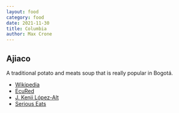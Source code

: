 ```yaml
---
layout: food
category: food
date: 2021-11-30
title: Columbia
author: Max Crone
---
```


## Ajiaco

A traditional potato and meats soup that is really popular in Bogotá.

- [Wikipedia](https://en.wikipedia.org/wiki/Ajiaco)
- [EcuRed](http://www.ecured.cu/index.php/Ajiaco_cobrero)
- [J. Kenji López-Alt](https://www.youtube.com/watch?v=B6f0qKjfdNA)
- [Serious Eats](https://www.seriouseats.com/ajiaco-colombian-chicken-and-potato-soup-recipe)
